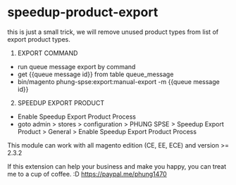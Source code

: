 # speedup-product-export
this is just a small trick, we will remove unused product types from list of export product types.

1. EXPORT COMMAND
- run queue message export by command
- get {{queue message id}} from table queue_message
- bin/magento phung-spse:export:manual-export -m {{queue message id}}

2. SPEEDUP EXPORT PRODUCT
- Enable Speedup Export Product Process
- goto admin > stores > configuration > PHUNG SPSE > Speedup Export Product > General > Enable Speedup Export Product Process

This module can work with all magento edition (CE, EE, ECE) and version >= 2.3.2

If this extension can help your business and make you happy, you can treat me to a cup of coffee. :D 
https://paypal.me/phung1470
